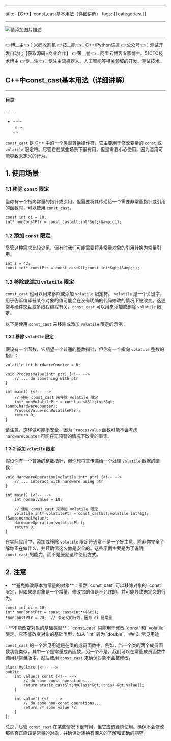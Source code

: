 
--- 
title:  【C++】const_cast基本用法（详细讲解） 
tags: []
categories: [] 

---
>  
 <img src="https://img-blog.csdnimg.cn/6e2c8c7bccdc41cd911dc26a692693a2.jpeg" alt="请添加图片描述"> 
 <hr> 
 👉博__主👈：米码收割机 👉技__能👈：C++/Python语言 👉公众号👈：测试开发自动化【获取源码+商业合作】 👉荣__誉👈：阿里云博客专家博主、51CTO技术博主 👉专__注👈：专注主流机器人、人工智能等相关领域的开发、测试技术。 


>  
 <h2>C++中const_cast基本用法（详细讲解）</h2> 
 <hr> 
  
  
  <h4>目录</h4> 
  - - - <ul><li>- - - <ul><li>-  
   </li></ul> 
   </li>- - </ul> 
  
  


`const_cast` 是 C++ 中的一个类型转换操作符，它主要用于修改变量的 `const` 或 `volatile` 限定符。尽管它在某些场景下很有用，但是需要小心使用，因为滥用可能导致未定义的行为。

## 1. 使用场景

### 1.1 移除 `const` 限定

当你有一个指向常量的指针或引用，但需要将其传递给一个需要非常量指针或引用的函数时，可以使用 `const_cast`。

```
const int ci = 10;
int* nonConstPtr = const_cast&lt;int*&gt;(&amp;ci);

```

### 1.2 添加 `const` 限定

尽管这种需求比较少见，但有时我们可能需要将非常量对象的引用转换为常量引用。

```
int i = 42;
const int* constPtr = const_cast&lt;const int*&gt;(&amp;i);

```

### 1.3 移除或添加 `volatile` 限定

`const_cast` 也可以用来移除或添加 `volatile` 限定符。 `volatile` 是一个关键字，用于告诉编译器某个对象的值可能会在没有明确的代码修改的情况下被改变。这通常与硬件交互或多线程编程有关。`const_cast` 可以用来添加或删除 `volatile` 限定。

以下是使用 `const_cast` 来移除或添加 `volatile` 限定的示例：

#### 1.3.1 移除 `volatile` 限定

假设有一个函数，它期望一个普通的整数指针，但你有一个指向 `volatile` 整数的指针：

```
volatile int hardwareCounter = 0;

void ProcessValue(int* ptr) {<!-- -->
    // ... do something with ptr
}

int main() {<!-- -->
    // 使用 const_cast 来移除 volatile 限定
    int* nonVolatilePtr = const_cast&lt;int*&gt;(&amp;hardwareCounter);
    ProcessValue(nonVolatilePtr);
    return 0;
}

```

请注意，这样做可能不安全，因为 `ProcessValue` 函数可能不会考虑 `hardwareCounter` 可能在无预警的情况下改变的事实。

#### 1.3.2 添加 `volatile` 限定

假设你有一个普通的整数指针，但你想将其传递给一个处理 `volatile` 数据的函数：

```
void HardwareOperation(volatile int* ptr) {<!-- -->
    // ... interact with hardware using ptr
}

int main() {<!-- -->
    int normalValue = 10;

    // 使用 const_cast 来添加 volatile 限定
    volatile int* volatilePtr = const_cast&lt;volatile int*&gt;(&amp;normalValue);
    HardwareOperation(volatilePtr);
    return 0;
}

```

在实际应用中，添加或移除 `volatile` 限定符通常不是一个好主意，除非你完全了解你正在做什么，并且确信这么做是安全的。这些示例主要是为了说明 `const_cast` 的能力，而不是鼓励这种使用方式。

## 2. 注意
<li> **避免修改原本为常量的对象**：虽然 `const_cast` 可以移除对象的 `const` 限定，但如果原对象是一个常量，修改它的值是不允许的，并可能导致未定义的行为。 <pre><code class="prism language-cpp">const int ci = 10;
int* nonConstPtr = const_cast&lt;int*&gt;(&amp;ci);
*nonConstPtr = 20;  // 未定义的行为，因为 ci 是常量
</code></pre> </li>-  **不能改变对象的基础类型**：`const_cast` 只能用于修改 `const` 和 `volatile` 限定。它不能改变对象的基础类型，如从 `int` 转为 `double`。 
## 3. 常见用途

`const_cast` 的一个常见用途是在类的成员函数中。例如，当一个类的两个成员函数功能类似，其中一个是常量成员函数，另一个不是，我们可以在常量成员函数中调用非常量版本，然后使用 `const_cast` 来确保对象不会被修改。

```
class MyClass {<!-- -->
public:
    int value() const {<!-- -->
        // do some const operations...
        return static_cast&lt;MyClass*&gt;(this)-&gt;value();
    }

    int value() {<!-- -->
        // do some non-const operations...
        return /* some value */;
    }
};

```

总之，尽管 `const_cast` 在某些情况下很有用，但它应该谨慎使用。确保不会修改那些真正应该是常量的对象，并确保对转换有深入的了解和正确的期望。
